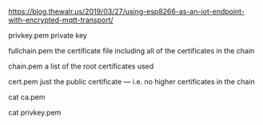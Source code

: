 
https://blog.thewalr.us/2019/03/27/using-esp8266-as-an-iot-endpoint-with-encrypted-mqtt-transport/

privkey.pem private key

fullchain.pem the certificate file including all of the certificates in the chain

chain.pem a list of the root certificates used

cert.pem just the public certificate — i.e. no higher certificates in the chain

cat ca.pem

cat privkey.pem
